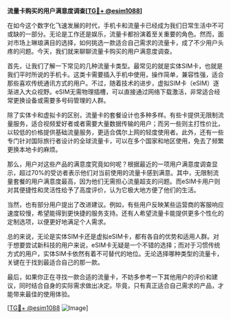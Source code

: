**流量卡购买的用户满意度调查[[TG💪+ @esim1088](https://t.me/s/esim1088)]**

在如今这个数字化飞速发展的时代，手机卡和流量卡已经成为我们日常生活中不可或缺的一部分。无论是工作还是娱乐，流量卡都扮演着至关重要的角色。然而，面对市场上琳琅满目的选择，如何挑选一款适合自己需求的流量卡，成了不少用户头疼的问题。今天，我们就来聊聊流量卡购买的用户满意度调查。

首先，让我们了解一下常见的几种流量卡类型。最常见的就是实体SIM卡，也就是我们平时所说的手机卡。这类卡需要插入手机中使用，操作简单，兼容性强，适合那些喜欢传统通讯方式的用户。不过，随着技术的进步，虚拟SIM卡（eSIM）逐渐进入大众视野。eSIM无需物理插槽，可以直接通过网络下载激活，非常适合经常更换设备或需要多号码管理的人群。

除了实体卡和虚拟卡的区别，流量卡的套餐设计也多种多样。有些卡提供无限制流量服务，适合视频爱好者或者需要大量数据传输的用户；而另一些则主打性价比，以较低的价格提供基础流量服务，更适合偶尔上网的轻度使用者。此外，还有一些专门针对国际旅行者设计的全球流量卡，可以在多个国家和地区使用，免去了频繁更换本地卡的麻烦。

那么，用户对这些产品的满意度究竟如何呢？根据最近的一项用户满意度调查显示，超过70%的受访者表示他们对当前使用的流量卡感到满意。其中，无限制流量套餐的用户满意度最高，因为他们无需担心流量超支的问题。而eSIM卡用户则对其便捷性和灵活性给予了高度评价，认为它极大地方便了他们的生活。

当然，也有部分用户提出了改进建议。例如，有些用户反映某些运营商的客服响应速度较慢，希望能得到更快捷的服务支持。还有人希望流量卡能提供更多个性化的定制选项，以便更好地满足个人需求。

总的来说，无论是实体SIM卡还是虚拟eSIM卡，都有各自的优势和适用人群。对于想要尝试新科技的用户来说，eSIM卡无疑是一个不错的选择；而对于习惯传统方式的用户，实体SIM卡依然有着不可替代的地位。无论选择哪种类型的流量卡，关键在于找到最适合自己的那一款。

最后，如果你正在寻找一款合适的流量卡，不妨多参考一下其他用户的评价和建议，同时结合自身的实际需求做出决定。毕竟，只有真正适合自己需求的产品，才能带来最佳的使用体验。

[[TG💪+ @esim1088](https://t.me/s/esim1088) ![Image](https://i.postimg.cc/4NQfJmqS/Snipaste-2025-05-13-00-14-12.png)]